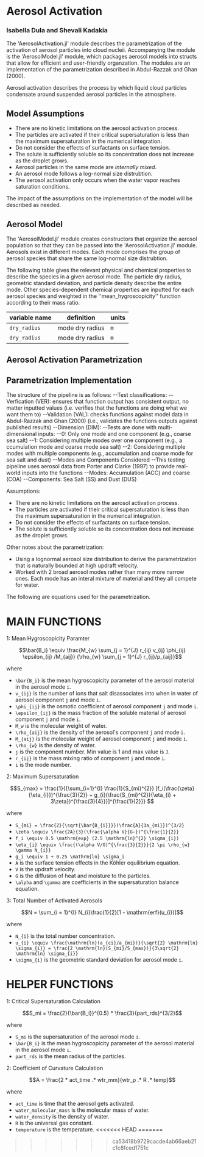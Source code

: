 # Aerosol Activation 
### Isabella Dula and Shevali Kadakia

The 'AerosolActivation.jl' module describes the parametrization of the activation of aerosol particles into cloud nucleii. Accompanying the module is the 'AerosolModel.jl' module, which packages aerosol models into structs that allow for efficient and user-friendly organzation. The modules are an implementation of the parametrization described in Abdul-Razzak and Ghan (2000).

Aerosol activation describes the process by which liquid cloud particles condensate around suspended aerosol particles in the atmosphere.  

## Model Assumptions
  - There are no kinetic limitations on the aerosol activation process.
  - The particles are activated if their critical supersaturation is less than the maximum supersaturation in the numerical integration.
  - Do not consider the effects of surfactants on surface tension.
  - The solute is sufficiently soluble so its concentration does not increase as the droplet grows.
  - Aerosol particles in the same mode are *internally mixed*. 
  - An aerosol mode follows a log-normal size distrubtion. 
  - The aerosol activation only occurs when the water vapor reaches saturation conditions. 

The impact of the assumptions on the implementation of the model will be described as needed. 

## Aerosol Model 
The 'AerosolModel.jl' module creates constructors that organize the aerosol population so that they can be passed into the 'AerosolActivation.jl' module. Aerosols exist in different modes. Each mode comprises the group of aerosol species that share the same log-normal size distrubtion. 

The following table gives the relevant physical and chemical properties to describe the species in a given aerosol mode. The particle dry radius, geometric standard deviation, and particle density describe the entire mode. Other species-dependent chemical properties are inputted for each aerosol species and weighted in the ''mean_hygroscopicity'' function according to their mass ratio. 

|    variable name     |         definition               | units      | 
|---------------|-----------------------------------------|-----------------
|``dry_radius``  | mode dry radius               | ``m``          |
|``dry_radius``  | mode dry radius               | ``m``          |





## Aerosol Activation Parametrization

## Parametrization Implementation



The structure of the pipeline is as follows:
--Test classifications:
    --Verfication (VER): ensures that function output has consistent output, 
    no matter inputted values (i.e. verifies that the functions are 
    doing what we want them to)
    --Validation (VAL): checks functions against model data in 
    Abdul-Razzak and Ghan (2000) (i.e., validates the functions outputs 
    against published results)
--Dimension (DIM):
    --Tests are done with multi-dimensional inputs: 
    --0: Only one mode and one component (e.g., coarse sea salt) 
    --1: Considering multiple modes over one component (e.g., a
    ccumulation mode and coarse mode sea salt)
    --2: Considering multiple modes with multiple components (e.g., 
    accumulation and coarse mode for sea salt and dust)
--Modes and Components Considered
        --This testing pipeline uses aerosol data from 
        Porter and Clarke (1997) to provide real-world inputs into the functions
        --Modes: Accumulation (ACC) and coarse (COA)
        --Components: Sea Salt (SS) and Dust (DUS)

Assumptions:
  - There are no kinetic limitations on the aerosol activation process.
  - The particles are activated if their critical supersaturation is less than the maximum supersaturation in the numerical integration.
  - Do not consider the effects of surfactants on surface tension.
  - The solute is sufficiently soluble so its concentration does not increase as the droplet grows.

Other notes about the parametrization:
  - Using a lognormal aerosol size distribution to derive the parametrization that is naturally bounded at high updraft velocity.
  - Worked with 2 broad aerosol modes rather than many more narrow ones. Each mode has an interal mixture of material and they all compete for water.

The following are equations used for the parametrization.

# MAIN FUNCTIONS

1: Mean Hygroscopicity Paramter
```math
\bar{B_i} \equiv \frac{M_{w} \sum_{j = 1}^{J} r_{ij} v_{ij} \phi_{ij} \epsilon_{ij} /M_{aij}} {\rho_{w} \sum_{j = 1}^{J} r_{ij}/p_{aij}}
```
where
  - ``\bar{B_i}`` is the mean hygroscopicity parameter of the aerosol material in the aerosol mode ``i``.
  - ``v_{ij}`` is the number of ions that salt disassociates into when in water of aerosol component ``j`` and mode ``i``.
  - ``\phi_{ij}`` is the osmotic coefficient of aerosol component ``j`` and mode ``i``.
  - ``\epsilon_{ij}`` is the mass fraction of the soluble material of aerosol component ``j`` and mode ``i``.
  - ``M_w`` is the molecular weight of water.
  - ``\rho_{aij}`` is the density of the aerosol's component ``j`` and mode ``i``.
  - ``M_{aij}`` is the molecular weight of aerosol component ``j`` and mode ``i``.
  - ``\rho_{w}`` is the density of water.
  - ``j`` is the component number. Min value is 1 and max value is ``J``.
  - ``r_{ij}`` is the mass mixing ratio of component ``j`` and mode ``i``.
  - ``i`` is the mode number.

2: Maximum Supersaturation
```math
S_{max} = \frac{1}{{\sum_{i=1}^{I} \frac{1}{S_{mi}^{2}} [f_i(\frac{\zeta}{\eta_{i}})^{\frac{3}{2}} + g_{i}(\frac{S_{mi}^{2}}{\eta_{i} + 3\zeta})^{\frac{3}{4}}}]^{\frac{1}{2}}}

```
where
  - ``S_{mi} = \frac{2}{\sqrt{\bar{B_{i}}}}(\frac{A}{3a_{mi}})^{3/2}``
  - ``\zeta \equiv \frac{2A}{3}(\frac{\alpha V}{G-})^{\frac{1}{2}}``
  - ``f_i \equiv 0.5 \mathrm{exp} (2.5 \mathrm{ln}^{2} \sigma_{i})``
  - ``\eta_{i} \equiv \frac{(\alpha V/G)^{\frac{3}{2}}}{2 \pi \rho_{w} \gamma N_{i}}``
  - ``g_i \equiv 1 + 0.25 \mathrm{ln} \sigma_i``
  - ``A`` is the surface tension effects in the Köhler equilibrium equation.
  - ``V`` is the updraft velocity.
  - ``G`` is the diffusion of heat and moisture to the particles.
  - ``\alpha`` and ``\gamma`` are coefficients in the supersaturation balance equation.

3: Total Number of Activated Aerosols
```math
N = \sum_{i = 1}^{I} N_{i}\frac{1}{2}[1 - \mathrm{erf}(u_{i})]
```
where
  - ``N_{i}`` is the total number concentration.
  - ``u_{i} \equiv \frac{\mathrm{ln}(a_{ci}/a_{mi})}{\sqrt{2} \mathrm{ln} \sigma_{i}} = \frac{2 \mathrm{ln}(S_{mi}/S_{max})}{3\sqrt{2} \mathrm{ln} \sigma_{i}}``
  - ``\sigma_{i}`` is the geometric standard deviation for aerosol mode ``i``.

# HELPER FUNCTIONS

1: Critical Supersaturation Calculation
```math
S_mi = \frac{2}{\bar{B_i}}^{0.5} * \frac{3}{part_rds}^{3/2}
```
where
  - ``S_mi`` is the supersaturation of the aerosol mode ``i``.
  - ``\bar{B_i}`` is the mean hygroscopicity parameter of the aerosol material in the aerosol mode ``i``.
  - ``part_rds`` is the mean radius of the particles.

2: Coefficient of Curvature Calculation
```math
A = \frac{2 * act_time .* wtr_mm}{wtr_ρ .* R .* temp}
```
where
  - ``act_time`` is time that the aerosol gets activated. 
  - ``water_molecular_mass`` is the molecular mass of water. 
  - ``water_density`` is the density of water. 
  - ``R`` is the universal gas constant. 
  - ``temperature`` is the temperature.
<<<<<<< HEAD
=======

>>>>>>> ca53418b9729cacde4ab66aeb21c1c8fced1751c
